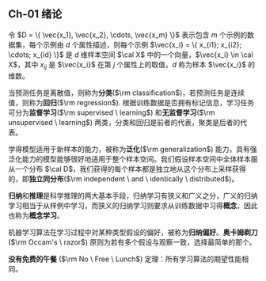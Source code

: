 ## Ch-01  绪论

令 $D = \{ \vec{x_1}, \vec{x_2}, \cdots, \vec{x_m} \}$ 表示包含 $m$ 个示例的数据集，每个示例由 $d$ 个属性描述，则每个示例 $\vec{x_i} = \{ x_{i1}; x_{i2}; \cdots; x_{id} \}$ 是 $d$ 维样本空间 $\cal X$ 中的一个向量，$\vec{x_i} \in \cal X$，其中 $x_{ij}$ 是 $\vec{x_i}$ 在第 $j$ 个属性上的取值，$d$ 称为样本 $\vec{x_i}$ 的维数。

当预测任务是离散值，则称为**分类**($\rm classification$)，若预测任务是连续值，则称为**回归**($\rm regression$). 根据训练数据是否拥有标记信息，学习任务可分为**监督学习**($\rm supervised \ learning$) 和**无监督学习**($\rm unsupervised \ learning$) 两类，分类和回归是前者的代表，聚类是后者的代表。

学得模型适用于新样本的能力，被称为**泛化**($\rm generalization$) 能力，具有强泛化能力的模型能够很好地适用于整个样本空间。我们假设样本空间中全体样本服从一个分布 $\cal D$，我们获得的每个样本都是独立地从这个分布上采样获得的，即**独立同分布**($\rm independent \ and \ identically \ distributed$)。

**归纳**和**推理**是科学推理的两大基本手段，归纳学习有狭义和广义之分，广义的归纳学习相当于从样例中学习，而狭义的归纳学习则要求从训练数据中习得**概念**，因此也称为**概念学习**。

机器学习算法在学习过程中对某种类型假设的偏好，被称为**归纳偏好**。**奥卡姆剃刀**($\rm Occam's \ razor$) 原则为若有多个假设与观察一致，选择最简单的那个。

**没有免费的午餐** ($\rm No \ Free \ Lunch$) 定理：所有学习算法的期望性能相同。











